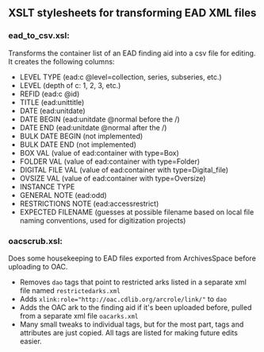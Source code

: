 ## XSLT stylesheets for transforming EAD XML files

### ead_to_csv.xsl:
Transforms the container list of an EAD finding aid into a csv file for
editing. It creates the following columns:

* LEVEL TYPE (ead:c @level=collection, series, subseries, etc.)
* LEVEL (depth of c: 1, 2, 3, etc.)
* REFID (ead:c @id)
* TITLE (ead:unittitle)
* DATE (ead:unitdate)
* DATE BEGIN (ead:unitdate @normal before the /)
* DATE END (ead:unitdate @normal after the /)
* BULK DATE BEGIN (not implemented)
* BULK DATE END (not implemented)
* BOX VAL (value of ead:container with type=Box)
* FOLDER VAL (value of ead:container with type=Folder)
* DIGITAL FILE VAL (value of ead:container with type=Digital_file)
* OVSIZE VAL (value of ead:container with type=Oversize)
* INSTANCE TYPE
* GENERAL NOTE (ead:odd)
* RESTRICTIONS NOTE (ead:accessrestrict)
* EXPECTED FILENAME (guesses at possible filename based on local file naming conventions, used for digitization projects)

### oacscrub.xsl:
Does some housekeeping to EAD files exported from ArchivesSpace before uploading to OAC.
* Removes `dao` tags that point to restricted arks listed in a separate xml file named `restrictedarks.xml`
* Adds `xlink:role="http://oac.cdlib.org/arcrole/link/"` to `dao`
* Adds the OAC ark to the finding aid if it's been uploaded before, pulled from a separate xml file `oacarks.xml`
* Many small tweaks to individual tags, but for the most part, tags and attributes are just copied. All tags are listed for making future edits easier.
